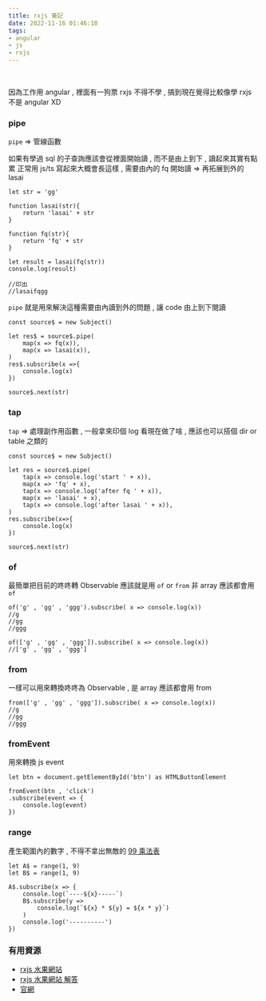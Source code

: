 ```yaml
---
title: rxjs 筆記
date: 2022-11-16 01:46:10
tags:
- angular
- js
- rxjs
---
```


&nbsp;
<!-- more -->

因為工作用 angular , 裡面有一狗票 rxjs 不得不學 , 搞到現在覺得比較像學 rxjs 不是 angular XD

### pipe
`pipe` => 管線函數

如果有學過 sql 的子查詢應該會從裡面開始讀 , 而不是由上到下 , 讀起來其實有點累
正常用 js/ts 寫起來大概會長這樣 , 需要由內的 fq 開始讀 => 再拓展到外的 lasai
```
let str = 'gg'

function lasai(str){
    return 'lasai' + str
}

function fq(str){
    return 'fq' + str
}

let result = lasai(fq(str))
console.log(result)

//印出
//lasaifqgg
```

`pipe` 就是用來解決這種需要由內讀到外的問題 , 讓 code 由上到下閱讀
```
const source$ = new Subject()

let res$ = source$.pipe(
    map(x => fq(x)),
    map(x => lasai(x)),
)
res$.subscribe(x =>{
    console.log(x)
})

source$.next(str)
```

### tap
`tap` => 處理副作用函數 , 一般拿來印個 log 看現在做了啥 , 應該也可以搭個 dir or table 之類的
```
const source$ = new Subject()

let res = source$.pipe(
    tap(x => console.log('start ' + x)),
    map(x => 'fq' + x),
    tap(x => console.log('after fq ' + x)),
    map(x => 'lasai' + x),
    tap(x => console.log('after lasai ' + x)),
)
res.subscribe(x=>{
    console.log(x)
})

source$.next(str)
```


### of
最簡單把目前的咚咚轉 Observable 應該就是用 `of` or `from` 非 array 應該都會用 `of`
```
of('g' , 'gg' , 'ggg').subscribe( x => console.log(x))
//g
//gg
//ggg

of(['g' , 'gg' , 'ggg']).subscribe( x => console.log(x))
//['g' , 'gg' , 'ggg']
```


### from
一樣可以用來轉換咚咚為 Observable , 是 array 應該都會用 from
```
from(['g' , 'gg' , 'ggg']).subscribe( x => console.log(x))
//g
//gg
//ggg
```


### fromEvent
用來轉換 js event

```
let btn = document.getElementById('btn') as HTMLButtonElement

fromEvent(btn , 'click')
.subscribe(event => {
    console.log(event)
})
```


### range
產生範圍內的數字 , 不得不拿出無敵的 [99 乘法表]()
```
let A$ = range(1, 9)
let B$ = range(1, 9)

A$.subscribe(x => {
    console.log(`----${x}-----`)
    B$.subscribe(y =>
        console.log(`${x} * ${y} = ${x * y}`)
    )
    console.log('----------')
})
```


### 有用資源
* [rxjs 水果網站](https://www.rxjs-fruits.com/subscribe)
* [rxjs 水果網站 解答](https://github.com/Troy96/rxjs-fruits-solutions/blob/master/index.js)
* [官網](https://rxjs.dev/api)
